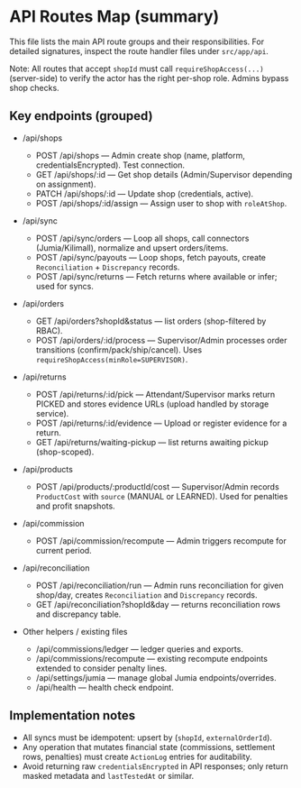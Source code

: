 # API Routes Map (summary)

This file lists the main API route groups and their responsibilities. For detailed signatures, inspect the route handler files under `src/app/api`.

Note: All routes that accept `shopId` must call `requireShopAccess(...)` (server-side) to verify the actor has the right per-shop role. Admins bypass shop checks.

## Key endpoints (grouped)

- /api/shops
  - POST /api/shops — Admin create shop (name, platform, credentialsEncrypted). Test connection.
  - GET /api/shops/:id — Get shop details (Admin/Supervisor depending on assignment).
  - PATCH /api/shops/:id — Update shop (credentials, active).
  - POST /api/shops/:id/assign — Assign user to shop with `roleAtShop`.

- /api/sync
  - POST /api/sync/orders — Loop all shops, call connectors (Jumia/Kilimall), normalize and upsert orders/items.
  - POST /api/sync/payouts — Loop shops, fetch payouts, create `Reconciliation` + `Discrepancy` records.
  - POST /api/sync/returns — Fetch returns where available or infer; used for syncs.

- /api/orders
  - GET /api/orders?shopId&status — list orders (shop-filtered by RBAC).
  - POST /api/orders/:id/process — Supervisor/Admin processes order transitions (confirm/pack/ship/cancel). Uses `requireShopAccess(minRole=SUPERVISOR)`.

- /api/returns
  - POST /api/returns/:id/pick — Attendant/Supervisor marks return PICKED and stores evidence URLs (upload handled by storage service).
  - POST /api/returns/:id/evidence — Upload or register evidence for a return.
  - GET /api/returns/waiting-pickup — list returns awaiting pickup (shop-scoped).

- /api/products
  - POST /api/products/:productId/cost — Supervisor/Admin records `ProductCost` with `source` (MANUAL or LEARNED). Used for penalties and profit snapshots.

- /api/commission
  - POST /api/commission/recompute — Admin triggers recompute for current period.

- /api/reconciliation
  - POST /api/reconciliation/run — Admin runs reconciliation for given shop/day, creates `Reconciliation` and `Discrepancy` records.
  - GET /api/reconciliation?shopId&day — returns reconciliation rows and discrepancy table.

- Other helpers / existing files
  - /api/commissions/ledger — ledger queries and exports.
  - /api/commissions/recompute — existing recompute endpoints extended to consider penalty lines.
  - /api/settings/jumia — manage global Jumia endpoints/overrides.
  - /api/health — health check endpoint.

## Implementation notes
- All syncs must be idempotent: upsert by (`shopId`, `externalOrderId`).
- Any operation that mutates financial state (commissions, settlement rows, penalties) must create `ActionLog` entries for auditability.
- Avoid returning raw `credentialsEncrypted` in API responses; only return masked metadata and `lastTestedAt` or similar.
